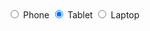 <label class="au-control-input au-control-input--block">
  <input class="au-control-input__input" type="radio" name="radio-ex">
  <span class="au-control-input__text">Phone</span>
</label>
<label class="au-control-input au-control-input--block">
  <input class="au-control-input__input" type="radio" name="radio-ex" checked>
  <span class="au-control-input__text">Tablet</span>
</label>
<label class="au-control-input au-control-input--block">
  <input class="au-control-input__input" type="radio" name="radio-ex">
  <span class="au-control-input__text">Laptop</span>
</label>
